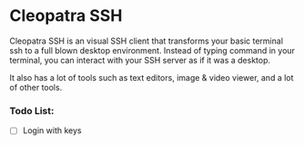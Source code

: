 # Cleopatra SSH
Cleopatra SSH is an visual SSH client that transforms your basic terminal ssh to a full blown desktop environment.
Instead of typing command in your terminal, you can interact with your SSH server as if it was a desktop.

It also has a lot of tools such as text editors, image & video viewer, and a lot of other tools.

### Todo List:
- [ ] Login with keys